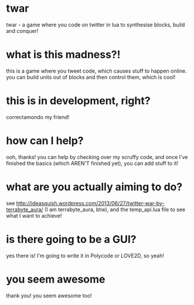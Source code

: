twar
====

twar - a game where you code on twitter in lua to synthesise blocks, build and conquer!

what is this madness?!
=======================

this is a game where you tweet code, which causes stuff to happen online. you can build units out of blocks and then control them, which is cool!

this is in development, right?
==============================

correctamondo my friend!

how can I help?
===============

ooh, thanks! you can help by checking over my scruffy code, and once I've finished the basics (which AREN'T finished yet), you can add stuff to it!

what are you actually aiming to do?
===================================

see http://ideasquish.wordpress.com/2013/06/27/twitter-war-by-terrabyte_aura/ (I am terrabyte_aura, btw), and the temp_api.lua file to see what I want to achieve!

is there going to be a GUI?
===========================

yes there is! I'm going to write it in Polycode or LOVE2D, so yeah!

you seem awesome
================

thank you! you seem awesome too!
